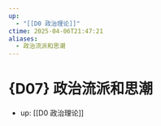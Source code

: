 ```yaml
---
up:
  - "[[D0 政治理论]]"
ctime: 2025-04-06T21:47:21
aliases:
  - 政治流派和思潮
---
```


# {D07} 政治流派和思潮

- up: [[D0 政治理论]]
